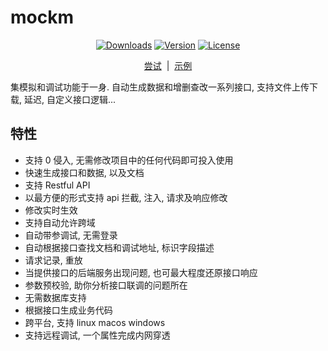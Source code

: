 # mockm
<p align="center">
  <a href="https://www.npmjs.com/package/mockm"><img src="https://img.shields.io/npm/dt/mockm" alt="Downloads"></a>
  <a href="https://www.npmjs.com/package/mockm"><img src="https://img.shields.io/npm/v/mockm.svg" alt="Version"></a>
  <a href="https://www.npmjs.com/package/mockm"><img src="https://img.shields.io/npm/l/mockm.svg" alt="License"></a>
<p>

<p align="center">
  <a href="https://www.hongqiye.com/doc/mockm/use/try.html">尝试</a>
  <span>&nbsp;|&nbsp;</span>
  <a href="https://www.hongqiye.com/doc/mockm/use/example.html">示例</a>
<p>

集模拟和调试功能于一身. 自动生成数据和增删查改一系列接口, 支持文件上传下载, 延迟, 自定义接口逻辑...

## 特性
- 支持 0 侵入, 无需修改项目中的任何代码即可投入使用
- 快速生成接口和数据, 以及文档
- 支持 Restful API
- 以最方便的形式支持 api 拦截, 注入, 请求及响应修改
- 修改实时生效
- 支持自动允许跨域
- 自动带参调试, 无需登录
- 自动根据接口查找文档和调试地址, 标识字段描述
- 请求记录, 重放
- 当提供接口的后端服务出现问题, 也可最大程度还原接口响应
- 参数预校验, 助你分析接口联调的问题所在
- 无需数据库支持
- 根据接口生成业务代码
- 跨平台, 支持 linux macos windows
- 支持远程调试, 一个属性完成内网穿透
